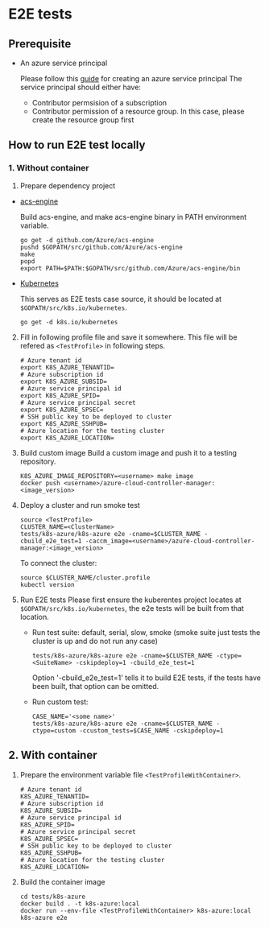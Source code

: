 # E2E tests

## Prerequisite
- An azure service principal

    Please follow this [guide](https://github.com/Azure/acs-engine/blob/v0.14.0/docs/serviceprincipal.md) for creating an azure service principal
    The service principal should either have:
    - Contributor permsision of a subscription
    - Contributor permission of a resource group. In this case, please create the resource group first

## How to run E2E test locally

### 1. Without container

1. Prepare dependency project
- [acs-engine](https://github.com/Azure/acs-engine)

    Build acs-engine, and make acs-engine binary in PATH environment variable.

    ```
    go get -d github.com/Azure/acs-engine
    pushd $GOPATH/src/github.com/Azure/acs-engine
    make
    popd
    export PATH=$PATH:$GOPATH/src/github.com/Azure/acs-engine/bin
    ```

- [Kubernetes](https://github.com/kubernetes/kubernetes)

    This serves as E2E tests case source, it should be located at `$GOPATH/src/k8s.io/kubernetes`.

    ```
    go get -d k8s.io/kubernetes
    ```

2. Fill in following profile file and save it somewhere. This file will be refered as `<TestProfile>` in following steps.

    ```
    # Azure tenant id
    export K8S_AZURE_TENANTID=
    # Azure subscription id
    export K8S_AZURE_SUBSID=
    # Azure service principal id
    export K8S_AZURE_SPID=
    # Azure service principal secret
    export K8S_AZURE_SPSEC=
    # SSH public key to be deployed to cluster
    export K8S_AZURE_SSHPUB=
    # Azure location for the testing cluster
    export K8S_AZURE_LOCATION=
    ```

3. Build custom image
    Build a custom image and push it to a testing repository.
    ```
    K8S_AZURE_IMAGE_REPOSITORY=<username> make image
    docker push <username>/azure-cloud-controller-manager:<image_version>
    ```

4. Deploy a cluster and run smoke test
    ```
    source <TestProfile>
    CLUSTER_NAME=<ClusterName>
    tests/k8s-azure/k8s-azure e2e -cname=$CLUSTER_NAME -cbuild_e2e_test=1 -caccm_image=<username>/azure-cloud-controller-manager:<image_version>
    ```

    To connect the cluster:
    ```
    source $CLUSTER_NAME/cluster.profile
    kubectl version
    ```

5. Run E2E tests
    Please first ensure the kuberentes project locates at `$GOPATH/src/k8s.io/kubernetes`, the e2e tests will be built from that location.
    - Run test suite: default, serial, slow, smoke (smoke suite just tests the cluster is up and do not run any case)
        ```
        tests/k8s-azure/k8s-azure e2e -cname=$CLUSTER_NAME -ctype=<SuiteName> -cskipdeploy=1 -cbuild_e2e_test=1
        ```

        Option '-cbuild_e2e_test=1' tells it to build E2E tests, if the tests have been built, that option can be omitted.

    - Run custom test:
        ```
        CASE_NAME='<some name>'
        tests/k8s-azure/k8s-azure e2e -cname=$CLUSTER_NAME -ctype=custom -ccustom_tests=$CASE_NAME -cskipdeploy=1
        ```

## 2. With container

1. Prepare the environment variable file `<TestProfileWithContainer>`.
    ```
    # Azure tenant id
    K8S_AZURE_TENANTID=
    # Azure subscription id
    K8S_AZURE_SUBSID=
    # Azure service principal id
    K8S_AZURE_SPID=
    # Azure service principal secret
    K8S_AZURE_SPSEC=
    # SSH public key to be deployed to cluster
    K8S_AZURE_SSHPUB=
    # Azure location for the testing cluster
    K8S_AZURE_LOCATION=
    ```

2. Build the container image

    ```
    cd tests/k8s-azure
    docker build . -t k8s-azure:local
    docker run --env-file <TestProfileWithContainer> k8s-azure:local k8s-azure e2e
    ```
